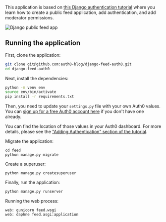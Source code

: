 This application is based on [this Django authentication tutorial](https://auth0.com/blog/django-authentication/) where you learn how to create a public feed application, add authentication, and add moderator permissions.

![Django public feed app](https://cdn.auth0.com/blog/django-authentication/django-public-feed.png)

## Running the application

First, clone the application:

```bash
git clone git@github.com:auth0-blog/django-feed-auth0.git
cd django-feed-auth0
```

Next, install the dependencies:

```bash
python -m venv env
source env/bin/activate
pip install -r requirements.txt
```

Then, you need to update your `settings.py` file with your own Auth0 values. You can [sign up for a free Auth0 account here](https://auth0.com/signup) if you don't have one already.

You can find the location of those values in your Auth0 dashboard. For more details, please see the ["Adding Authentication" section of the tutorial](https://auth0.com/blog/django-authentication#adding-authentication).


Migrate the application:

```shell script
cd feed
python manage.py migrate
```

Create a superuser:

```shell script
python manage.py createsuperuser
```

Finally, run the application:

```bash
python manage.py runserver
```

Running the web process:
```Procfile
web: gunicorn feed.wsgi
web: daphne feed.asgi:application
```